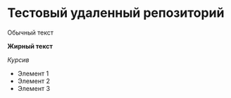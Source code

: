 # Тестовый удаленный репозиторий

Обычный текст

**Жирный текст**

*Курсив*

* Элемент 1
* Элемент 2
* Элемент 3
